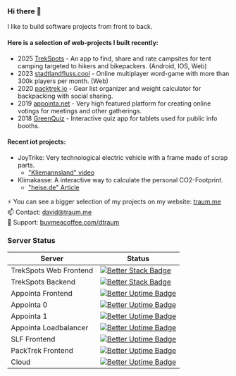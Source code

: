 ### Hi there 👋
I like to build software projects from front to back.
#### Here is a selection of web-projects I built recently:
- 2025 [TrekSpots](https://get.trekspots.net) - An app to find, share and rate campsites for tent camping targeted to hikers and bikepackers. (Android, IOS, Web)
- 2023 [stadtlandfluss.cool](https://stadtlandfluss.cool) - Online multiplayer word-game with more than 300k players per month. (Web)
- 2020 [packtrek.io](https://packtrek.io) - Gear list organizer and weight calculator for backpacking with social sharing.
- 2019 [appointa.net](https://appointa.net) - Very high featured platform for creating online votings for meetings and other gatherings.
- 2018 [GreenQuiz](https://traum.me/greenquiz) - Interactive quiz app for tablets used for public info booths.

#### Recent iot projects:
- JoyTrike: Very technological electric vehicle with a frame made of scrap parts.
  - ["Kliemannsland" video](https://www.youtube.com/watch?v=ElzpBlibBlU)
- Klimakasse: A interactive way to calculate the personal CO2-Footprint.
  - ["heise.de" Article](https://www.heise.de/select/make/2020/6/2021811415255503013)

⚡ You can see a bigger selection of my projects on my website: [traum.me](https://traum.me)<br>
📫 Contact: david@traum.me<br>
🔭 Support: [buymeacoffee.com/dtraum](https://buymeacoffee.com/dtraum)

### Server Status
|Server|Status|
|-|-|
|TrekSpots Web Frontend|[![Better Stack Badge](https://uptime.betterstack.com/status-badges/v1/monitor/21s9g.svg)](https://uptime.betterstack.com/?utm_source=status_badge)
|TrekSpots Backend|[![Better Stack Badge](https://uptime.betterstack.com/status-badges/v1/monitor/21s9o.svg)](https://uptime.betterstack.com/?utm_source=status_badge)
|Appointa Frontend|[![Better Uptime Badge](https://betteruptime.com/status-badges/v1/monitor/aq6r.svg)](https://status.traum.me)|
|Appointa 0|[![Better Uptime Badge](https://betteruptime.com/status-badges/v1/monitor/aq6i.svg)](https://status.traum.me)|
|Appointa 1|[![Better Uptime Badge](https://betteruptime.com/status-badges/v1/monitor/aq6j.svg)](https://status.traum.me)|
|Appointa Loadbalancer|[![Better Uptime Badge](https://betteruptime.com/status-badges/v1/monitor/aq6o.svg)](https://status.traum.me)|
|SLF Frontend|[![Better Uptime Badge](https://betteruptime.com/status-badges/v1/monitor/api6.svg)](https://status.traum.me)|
|PackTrek Frontend|[![Better Uptime Badge](https://betteruptime.com/status-badges/v1/monitor/aq6q.svg)](https://status.traum.me)|
|Cloud|[![Better Uptime Badge](https://betteruptime.com/status-badges/v1/monitor/2pnn.svg)](https://status.traum.me)|


<!--
**davidtraum/davidtraum** is a ✨ _special_ ✨ repository because its `README.md` (this file) appears on your GitHub profile.

Here are some ideas to get you started:

- 🔭 I’m currently working on ...
- 🌱 I’m currently learning ...
- 👯 I’m looking to collaborate on ...
- 🤔 I’m looking for help with ...
- 💬 Ask me about ...
- 📫 How to reach me: ...
- 😄 Pronouns: ...
- ⚡ Fun fact: ...
-->

